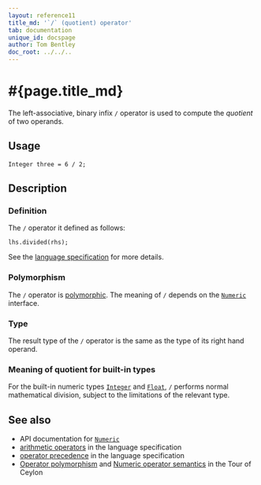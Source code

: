 ```yaml
---
layout: reference11
title_md: '`/` (quotient) operator'
tab: documentation
unique_id: docspage
author: Tom Bentley
doc_root: ../../..
---
```


# #{page.title_md}

The left-associative, binary infix `/` operator is used to compute the *quotient* of 
two operands.

## Usage 

<!-- try: -->
    Integer three = 6 / 2;

## Description

### Definition

The `/` operator it defined as follows:

<!-- check:none -->
<!-- try: -->
    lhs.divided(rhs);

See the [language specification](#{site.urls.spec_current}#arithmetic) for more details.

### Polymorphism

The `/` operator is [polymorphic](#{page.doc_root}/reference/operator/operator-polymorphism). 
The meaning of `/` depends on the 
[`Numeric`](#{site.urls.apidoc_1_1}/Numeric.type.html) interface.

### Type

The result type of the `/` operator is the same as the type of its right hand operand.

### Meaning of quotient for built-in types

For the built-in numeric types [`Integer`](#{site.urls.apidoc_1_1}/Integer.type.html) and
[`Float`](#{site.urls.apidoc_1_1}/Float.type.html),
`/` performs normal mathematical division, subject to the limitations
of the relevant type.


## See also

* API documentation for [`Numeric`](#{site.urls.apidoc_1_1}/Numeric.type.html)
* [arithmetic operators](#{site.urls.spec_current}#arithmetic) in the 
  language specification
* [operator precedence](#{site.urls.spec_current}#operatorprecedence) in the 
  language specification
* [Operator polymorphism](#{page.doc_root}/tour/language-module/#operator_polymorphism) 
  and 
  [Numeric operator semantics](#{page.doc_root}/tour/language-module/#numeric_operator_semantics) 
  in the Tour of Ceylon
